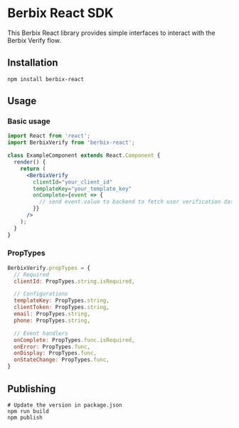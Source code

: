 # Berbix React SDK

This Berbix React library provides simple interfaces to interact with the Berbix Verify flow.

## Installation

    npm install berbix-react

## Usage

### Basic usage

```jsx
import React from 'react';
import BerbixVerify from 'berbix-react';

class ExampleComponent extends React.Component {
  render() {
    return (
      <BerbixVerify
        clientId="your_client_id"
        templateKey="your_template_key"
        onComplete={event => {
          // send event.value to backend to fetch user verification data
        }}
      />
    );
  }
}
```

### PropTypes

```js
BerbixVerify.propTypes = {
  // Required
  clientId: PropTypes.string.isRequired,

  // Configurations
  templateKey: PropTypes.string,
  clientToken: PropTypes.string,
  email: PropTypes.string,
  phone: PropTypes.string,

  // Event handlers
  onComplete: PropTypes.func.isRequired,
  onError: PropTypes.func,
  onDisplay: PropTypes.func,
  onStateChange: PropTypes.func,
}
```

## Publishing

    # Update the version in package.json
    npm run build
    npm publish
